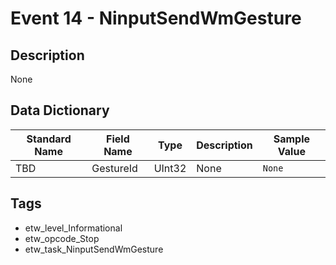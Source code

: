 # Event 14 - NinputSendWmGesture

## Description
None

## Data Dictionary
|Standard Name|Field Name|Type|Description|Sample Value|
|---|---|---|---|---|
|TBD|GestureId|UInt32|None|`None`|

## Tags
* etw_level_Informational
* etw_opcode_Stop
* etw_task_NinputSendWmGesture